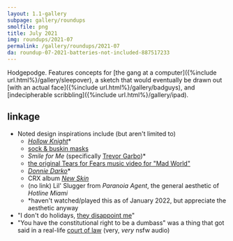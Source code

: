 ```yaml
---
layout: 1.1-gallery
subpage: gallery/roundups
smolfile: png
title: July 2021
img: roundups/2021-07
permalink: /gallery/roundups/2021-07
da: roundup-07-2021-batteries-not-included-887517233
---
```

Hodgepodge. Features concepts for [the gang at a computer]({%include url.html%}/gallery/sleepover), a sketch that would eventually be drawn out [with an actual face]({%include url.html%}/gallery/badguys), and [indecipherable scribbling]({%include url.html%}/gallery/ipad).

## linkage
- Noted design inspirations include (but aren't limited to)
	- <a href="https://www.hollowknight.com/" class="ext"><i>Hollow Knight</i></a>\*
	- <a href="https://en.wikipedia.org/wiki/Sock_and_buskin" class="ext">sock & buskin masks</a>
	- <i>Smile for Me</i> (specifically <a href="https://smile-for-me.fandom.com/wiki/Trevor_Garbo" class="ext">Trevor Garbo</a>)\*
	- <a href="https://www.youtube.com/watch?v=u1ZvPSpLxCg" class="ext">the original Tears for Fears music video for "Mad World"</a>
	- <a href="https://en.wikipedia.org/wiki/Donnie_Darko#/media/File:Donnie_Darko_poster.jpg" class="ext"><i>Donnie Darko</i></a>\*
	- CRX album <a href="https://en.wikipedia.org/wiki/New_Skin_(CRX_album)#/media/File:New_Skin_(CRX_debut_album)_cover.jpg" class="ext"><i>New Skin</i></a>
	- (no link) Lil' Slugger from <i>Paranoia Agent</i>, the general aesthetic of <i>Hotline Miami</i>
	- \*haven't watched/played this as of January 2022, but appreciate the aesthetic anyway
- "I don't do holidays, <a href="https://www.youtube.com/watch?v=7T1OHha9agg" class="ext">they disappoint me</a>"
- "You have the constitutional right to be a dumbass" was a thing that got said in a real-life <a href="https://www.youtube.com/watch?v=7vN_PEmeKb0" class="ext">court of law</a> (very, *very* nsfw audio)